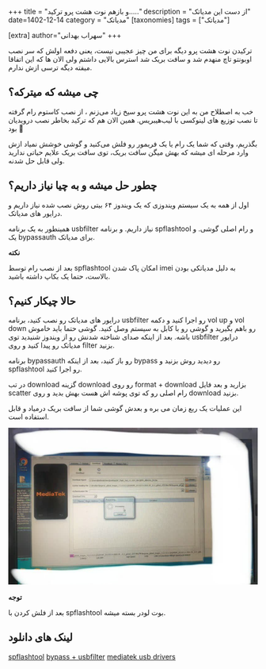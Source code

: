 +++
title = "و بازهم نوت هشت پرو ترکید....."
description = "از دست این مدیاتک"
date=1402-12-14
category = "مدیاتک"
[taxonomies]
tags = ["مدیاتک"]

[extra]
author="سهراب بهدانی"
+++

 ترکیدن نوت هشت پرو دیگه برای من چیز عجیبی نیست، یعنی دفعه اولش که سر نصب اوبونتو تاچ منهدم شد و سافت بریک شد استرس بالایی داشتم ولی الان ها که این اتفاقا میفته دیگه ترسی ازش ندارم.


 ## چی میشه که میترکه؟

 خب به اصطلاح من به این نوت هشت پرو سیخ زیاد می‌زنم ، از نصب کاستوم رام گرفته تا نصب توزیع های لینوکسی با لیب‌هیبریس. همین الان هم که ترکید بخاطر نصب درویدیان بود 🥲

 بگذریم، وقتی که شما یک رام یا یک فریمور رو فلش می‌کنید و گوشی خوشش نمیاد ازش وارد مرحله ای میشه که بهش میگن سافت بریک، توی سافت بریک علایم حیاتی ندارید ولی قابل حل شدنه.


 ## چطور حل میشه و به چیا نیاز داریم؟

 اول از همه به یک سیستم ویندوزی که یک ویندوز ۶۴ بیتی روش نصب شده نیاز داریم و درایور های مدیاتک.

 همینطور به یک برنامه usbfilter نیاز داریم.
 و برنامه spflashtool و رام اصلی گوشی.
و یک bypassauth برای مدیاتک.

 **نکته**

 بعد از نصب رام توسط spflashtool امکان پاک شدن imei به دلیل مدیاتکی بودن بالاست، حتما یک بکاپ داشته باشید.

## حالا چیکار کنیم؟

درایور های مدیاتک رو نصب کنید، برنامه usbfilter رو اجرا کنید و دکمه vol up و vol down رو باهم بگیرید و گوشی رو با کابل به سیستم وصل کنید. گوشی حتما باید خاموش باشه.
بعد از اینکه صدای شناخته شدنش رو از ویندوز شنیدید توی usbfilter درایور مدیاتک رو پیدا کنید و روی filter بزنید.

برنامه bypassauth رو باز کنید، بعد از اینکه bypass رو دیدید روش بزنید و spflashtool رو اجرا کنید.

در تب download گزینه download رو روی format + download بزارید و بعد فایل scatter رام اصلی رو که توی پوشه اش هست بهش بدید و روی download بزنید.

این عملیات یک ربع زمان می بره و بعدش گوشی شما از سافت بریک درمیاد و قابل استفاده است.

![عکس](./images/mtkbrick/brick.jpg)


**توجه**

بعد از فلش کردن با spflashtool بوت لودر بسته میشه.



## لینک های دانلود

[spflashtool](https://spflashtools.com)
[bypass + usbfilter](https://www.mobilerdx.com/2021/02/mediatek-bypass-tool-by-mct-team.html)
[mediatek usb drivers](https://androidmtk.com/download-mtk-usb-all-drivers)
